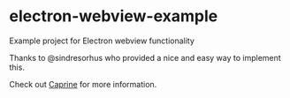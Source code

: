 # electron-webview-example
Example project for Electron webview functionality

Thanks to @sindresorhus who provided a nice and easy way to implement this.

Check out [Caprine](https://github.com/sindresorhus/caprine) for more information.
